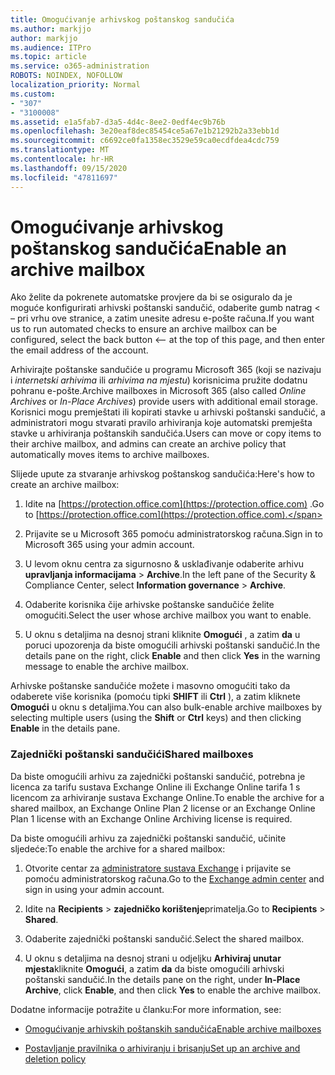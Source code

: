 ```yaml
---
title: Omogućivanje arhivskog poštanskog sandučića
ms.author: markjjo
author: markjjo
ms.audience: ITPro
ms.topic: article
ms.service: o365-administration
ROBOTS: NOINDEX, NOFOLLOW
localization_priority: Normal
ms.custom:
- "307"
- "3100008"
ms.assetid: e1a5fab7-d3a5-4d4c-8ee2-0edf4ec9b76b
ms.openlocfilehash: 3e20eaf8dec85454ce5a67e1b21292b2a33ebb1d
ms.sourcegitcommit: c6692ce0fa1358ec3529e59ca0ecdfdea4cdc759
ms.translationtype: MT
ms.contentlocale: hr-HR
ms.lasthandoff: 09/15/2020
ms.locfileid: "47811697"
---
```

# <a name="enable-an-archive-mailbox"></a><span data-ttu-id="0c05f-102">Omogućivanje arhivskog poštanskog sandučića</span><span class="sxs-lookup"><span data-stu-id="0c05f-102">Enable an archive mailbox</span></span>

<span data-ttu-id="0c05f-103">Ako želite da pokrenete automatske provjere da bi se osiguralo da je moguće konfigurirati arhivski poštanski sandučić, odaberite gumb natrag < – pri vrhu ove stranice, a zatim unesite adresu e-pošte računa.</span><span class="sxs-lookup"><span data-stu-id="0c05f-103">If you want us to run automated checks to ensure an archive mailbox can be configured, select the back button <-- at the top of this page, and then enter the email address of the account.</span></span>

<span data-ttu-id="0c05f-104">Arhivirajte poštanske sandučiće u programu Microsoft 365 (koji se nazivaju i *internetski arhivima* ili *arhivima na mjestu*) korisnicima pružite dodatnu pohranu e-pošte.</span><span class="sxs-lookup"><span data-stu-id="0c05f-104">Archive mailboxes in Microsoft 365 (also called *Online Archives* or *In-Place Archives*) provide users with additional email storage.</span></span> <span data-ttu-id="0c05f-105">Korisnici mogu premještati ili kopirati stavke u arhivski poštanski sandučić, a administratori mogu stvarati pravilo arhiviranja koje automatski premješta stavke u arhiviranja poštanskih sandučića.</span><span class="sxs-lookup"><span data-stu-id="0c05f-105">Users can move or copy items to their archive mailbox, and admins can create an archive policy that automatically moves items to archive mailboxes.</span></span>
  
<span data-ttu-id="0c05f-106">Slijede upute za stvaranje arhivskog poštanskog sandučića:</span><span class="sxs-lookup"><span data-stu-id="0c05f-106">Here's how to create an archive mailbox:</span></span>
  
1. <span data-ttu-id="0c05f-107">Idite na [https://protection.office.com](https://protection.office.com) .</span><span class="sxs-lookup"><span data-stu-id="0c05f-107">Go to [https://protection.office.com](https://protection.office.com).</span></span>

2. <span data-ttu-id="0c05f-108">Prijavite se u Microsoft 365 pomoću administratorskog računa.</span><span class="sxs-lookup"><span data-stu-id="0c05f-108">Sign in to Microsoft 365 using your admin account.</span></span>

3. <span data-ttu-id="0c05f-109">U levom oknu centra za sigurnosno &amp; usklađivanje odaberite arhivu **upravljanja informacijama** \> **Archive**.</span><span class="sxs-lookup"><span data-stu-id="0c05f-109">In the left pane of the Security &amp; Compliance Center, select **Information governance** \> **Archive**.</span></span>

4. <span data-ttu-id="0c05f-110">Odaberite korisnika čije arhivske poštanske sandučiće želite omogućiti.</span><span class="sxs-lookup"><span data-stu-id="0c05f-110">Select the user whose archive mailbox you want to enable.</span></span>

5. <span data-ttu-id="0c05f-111">U oknu s detaljima na desnoj strani kliknite **Omogući** , a zatim **da** u poruci upozorenja da biste omogućili arhivski poštanski sandučić.</span><span class="sxs-lookup"><span data-stu-id="0c05f-111">In the details pane on the right, click **Enable** and then click **Yes** in the warning message to enable the archive mailbox.</span></span>

<span data-ttu-id="0c05f-112">Arhivske poštanske sandučiće možete i masovno omogućiti tako da odaberete više korisnika (pomoću tipki **SHIFT** ili **Ctrl** ), a zatim kliknete **Omogući** u oknu s detaljima.</span><span class="sxs-lookup"><span data-stu-id="0c05f-112">You can also bulk-enable archive mailboxes by selecting multiple users (using the **Shift** or **Ctrl** keys) and then clicking **Enable** in the details pane.</span></span>
  
### <a name="shared-mailboxes"></a><span data-ttu-id="0c05f-113">Zajednički poštanski sandučići</span><span class="sxs-lookup"><span data-stu-id="0c05f-113">Shared mailboxes</span></span>

<span data-ttu-id="0c05f-114">Da biste omogućili arhivu za zajednički poštanski sandučić, potrebna je licenca za tarifu sustava Exchange Online ili Exchange Online tarifa 1 s licencom za arhiviranje sustava Exchange Online.</span><span class="sxs-lookup"><span data-stu-id="0c05f-114">To enable the archive for a shared mailbox, an Exchange Online Plan 2 license or an Exchange Online Plan 1 license with an Exchange Online Archiving license is required.</span></span>  

<span data-ttu-id="0c05f-115">Da biste omogućili arhivu za zajednički poštanski sandučić, učinite sljedeće:</span><span class="sxs-lookup"><span data-stu-id="0c05f-115">To enable the archive for a shared mailbox:</span></span>

1. <span data-ttu-id="0c05f-116">Otvorite centar za [administratore sustava Exchange](https://outlook.office365.com/ecp) i prijavite se pomoću administratorskog računa.</span><span class="sxs-lookup"><span data-stu-id="0c05f-116">Go to the [Exchange admin center](https://outlook.office365.com/ecp) and sign in using your admin account.</span></span>

2. <span data-ttu-id="0c05f-117">Idite na **Recipients**  >  **zajedničko korištenje**primatelja.</span><span class="sxs-lookup"><span data-stu-id="0c05f-117">Go to **Recipients** > **Shared**.</span></span>

3. <span data-ttu-id="0c05f-118">Odaberite zajednički poštanski sandučić.</span><span class="sxs-lookup"><span data-stu-id="0c05f-118">Select the shared mailbox.</span></span>

4. <span data-ttu-id="0c05f-119">U oknu s detaljima na desnoj strani u odjeljku **Arhiviraj unutar mjesta**kliknite **Omogući**, a zatim **da** da biste omogućili arhivski poštanski sandučić.</span><span class="sxs-lookup"><span data-stu-id="0c05f-119">In the details pane on the right, under **In-Place Archive**, click **Enable**, and then click **Yes** to enable the archive mailbox.</span></span>

<span data-ttu-id="0c05f-120">Dodatne informacije potražite u članku:</span><span class="sxs-lookup"><span data-stu-id="0c05f-120">For more information, see:</span></span>
  
- [<span data-ttu-id="0c05f-121">Omogućivanje arhivskih poštanskih sandučića</span><span class="sxs-lookup"><span data-stu-id="0c05f-121">Enable archive mailboxes</span></span>](https://docs.microsoft.com/microsoft-365/compliance/enable-archive-mailboxes)

- [<span data-ttu-id="0c05f-122">Postavljanje pravilnika o arhiviranju i brisanju</span><span class="sxs-lookup"><span data-stu-id="0c05f-122">Set up an archive and deletion policy</span></span>](https://docs.microsoft.com//office365/securitycompliance/set-up-an-archive-and-deletion-policy-for-mailboxes)
